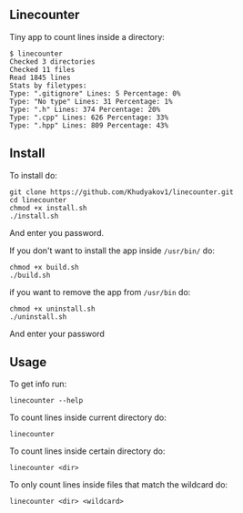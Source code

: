 ## Linecounter
Tiny app to count lines inside a directory:
```
$ linecounter
Checked 3 directories
Checked 11 files
Read 1845 lines
Stats by filetypes:
Type: ".gitignore" Lines: 5 Percentage: 0%
Type: "No type" Lines: 31 Percentage: 1%
Type: ".h" Lines: 374 Percentage: 20%
Type: ".cpp" Lines: 626 Percentage: 33%
Type: ".hpp" Lines: 809 Percentage: 43%
```
## Install
To install do:
```
git clone https://github.com/Khudyakov1/linecounter.git
cd linecounter
chmod +x install.sh
./install.sh
```
And enter you password.

If you don't want to install the app inside `/usr/bin/` do:
```
chmod +x build.sh
./build.sh
```
if you want to remove the app from `/usr/bin` do:
```
chmod +x uninstall.sh
./uninstall.sh
```
And enter your password
## Usage
To get info run:
```
linecounter --help
```
To count lines inside current directory do:
```
linecounter
```
To count lines inside certain directory do:
```
linecounter <dir>
```
To only count lines inside files that match the wildcard do:
```
linecounter <dir> <wildcard>
```